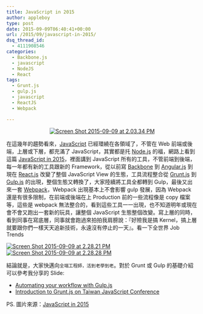```yaml
---
title: JavaScript in 2015
author: appleboy
type: post
date: 2015-09-09T06:40:41+00:00
url: /2015/09/javascript-in-2015/
dsq_thread_id:
  - 4111908546
categories:
  - Backbone.js
  - javascript
  - NodeJS
  - React
tags:
  - Grunt.js
  - gulp.js
  - javascript
  - ReactJS
  - Webpack

---
```

<div style="margin:0 auto; text-align:center">
  <a data-flickr-embed="true"  href="https://www.flickr.com/photos/appleboy/21271865261/in/datetaken-public/" title="Screen Shot 2015-09-09 at 2.03.34 PM"><img src="https://i2.wp.com/farm6.staticflickr.com/5834/21271865261_3f445489d7_n.jpg?resize=320%2C195&#038;ssl=1" alt="Screen Shot 2015-09-09 at 2.03.34 PM" data-recalc-dims="1" /></a>
</div>

在這幾年的趨勢看來，[JavaScript][1] 已經環繞在各領域了，不管在 Web 前端或後端，上層或下層，都充滿了 JavaScript，其實都是托 [Node.js][2] 的福，網路上看到這篇 [JavaScript in 2015][3]，裡面講到 JavaScript 所有的工具，不管前端到後端，每一年都有新的工具跟新的 Framework，從以前寫 [Backbone][4] 到 [Angular.js][5] 到現在 [React.js][6] 改變了整個 JavaScript View 的生態，工具流程整合從 [Grunt.js][7] 到 [Gulp.js][8] 的出現，整個生態又轉換了，大家陸續將工具全都轉到 Gulp，最後又出來一套 [Webpack][9]，Webpack 出現基本上不會影響 gulp 發展，因為 Webpack 還是有很多限制，在前端或後端在上 Production 前的一些流程像是 copy 檔案等，這些是 webpack 無法整合的，看到這些工具一一出現，也不知道明年或現在會不會又跑出一套新的玩具，讓整個 JavaScript 生態整個改變。寫上層的同時，看到同事在寫底層，同事就會跑過來拍拍我肩膀說：『好險我是搞 Kernel，搞上層就要跟你們一樣天天追新技術，永遠沒有停止的一天』。看一下全世界 Job Trends

<!--more-->

<a data-flickr-embed="true"  href="https://www.flickr.com/photos/appleboy/21253687672/in/datetaken-public/" title="Screen Shot 2015-09-09 at 2.28.21 PM"><img src="https://i0.wp.com/farm6.staticflickr.com/5692/21253687672_e7cc6860a4_z.jpg?resize=610%2C470&#038;ssl=1" alt="Screen Shot 2015-09-09 at 2.28.21 PM" data-recalc-dims="1" /></a> <a data-flickr-embed="true"  href="https://www.flickr.com/photos/appleboy/21076307918/in/datetaken-public/" title="Screen Shot 2015-09-09 at 2.28.28 PM"><img src="https://i2.wp.com/farm6.staticflickr.com/5630/21076307918_6caf40f788_z.jpg?resize=601%2C467&#038;ssl=1" alt="Screen Shot 2015-09-09 at 2.28.28 PM" data-recalc-dims="1" /></a>

結論就是，大家快邁向`全端工程師，活到老學到老`。對於 Grunt 或 Gulp 的基礎介紹可以參考我分享的 Slide:

  * [Automating your workflow with Gulp.js][10]
  * [Introduction to Grunt.js on Taiwan JavaScript Conference][11]

PS. 圖片來源：[JavaScript in 2015][3]

 [1]: https://developer.mozilla.org/zh-TW/docs/Web/JavaScript
 [2]: https://nodejs.org/en/
 [3]: http://survivejs.github.io/frontend-in-2015/
 [4]: http://backbonejs.org/
 [5]: https://angularjs.org/
 [6]: http://facebook.github.io/react/
 [7]: http://gruntjs.com/
 [8]: http://gulpjs.com/
 [9]: https://webpack.github.io/
 [10]: http://www.slideshare.net/appleboy/automating-your-workflow-with-gulp
 [11]: http://www.slideshare.net/appleboy/20130518-jsdc-conf
